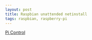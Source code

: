 ```yaml
---
layout: post
title: Raspbian unattended netinstall
tags: raspbian, raspberry-pi
---
```


[Pi Control](https://pi-control.de/)
